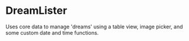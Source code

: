 # DreamLister
Uses core data to manage 'dreams' using a table view, image picker, and some custom date and time functions.

